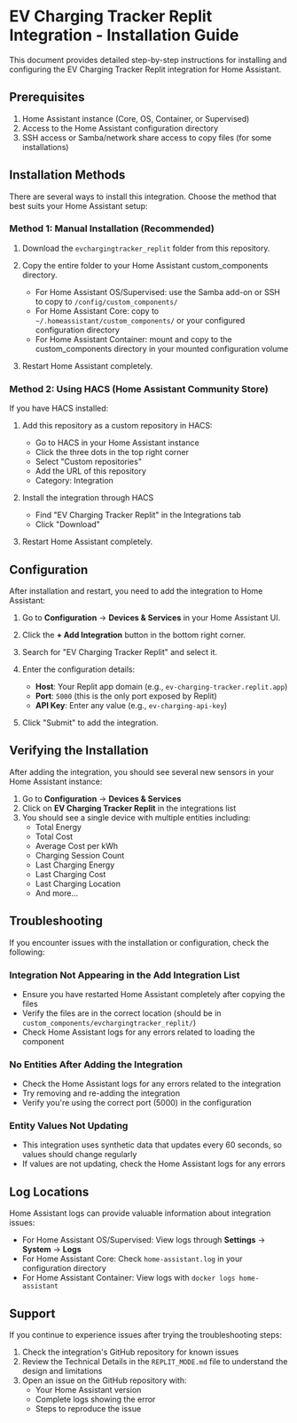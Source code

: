 # EV Charging Tracker Replit Integration - Installation Guide

This document provides detailed step-by-step instructions for installing and configuring the EV Charging Tracker Replit integration for Home Assistant.

## Prerequisites

1. Home Assistant instance (Core, OS, Container, or Supervised)
2. Access to the Home Assistant configuration directory
3. SSH access or Samba/network share access to copy files (for some installations)

## Installation Methods

There are several ways to install this integration. Choose the method that best suits your Home Assistant setup:

### Method 1: Manual Installation (Recommended)

1. Download the `evchargingtracker_replit` folder from this repository.
2. Copy the entire folder to your Home Assistant custom_components directory.
   - For Home Assistant OS/Supervised: use the Samba add-on or SSH to copy to `/config/custom_components/`
   - For Home Assistant Core: copy to `~/.homeassistant/custom_components/` or your configured configuration directory
   - For Home Assistant Container: mount and copy to the custom_components directory in your mounted configuration volume

3. Restart Home Assistant completely.

### Method 2: Using HACS (Home Assistant Community Store)

If you have HACS installed:

1. Add this repository as a custom repository in HACS:
   - Go to HACS in your Home Assistant instance
   - Click the three dots in the top right corner
   - Select "Custom repositories"
   - Add the URL of this repository
   - Category: Integration

2. Install the integration through HACS
   - Find "EV Charging Tracker Replit" in the Integrations tab
   - Click "Download"

3. Restart Home Assistant completely.

## Configuration

After installation and restart, you need to add the integration to Home Assistant:

1. Go to **Configuration** → **Devices & Services** in your Home Assistant UI.
2. Click the **+ Add Integration** button in the bottom right corner.
3. Search for "EV Charging Tracker Replit" and select it.
4. Enter the configuration details:
   - **Host**: Your Replit app domain (e.g., `ev-charging-tracker.replit.app`)
   - **Port**: `5000` (this is the only port exposed by Replit)
   - **API Key**: Enter any value (e.g., `ev-charging-api-key`)

5. Click "Submit" to add the integration.

## Verifying the Installation

After adding the integration, you should see several new sensors in your Home Assistant instance:

1. Go to **Configuration** → **Devices & Services**
2. Click on **EV Charging Tracker Replit** in the integrations list
3. You should see a single device with multiple entities including:
   - Total Energy
   - Total Cost
   - Average Cost per kWh
   - Charging Session Count
   - Last Charging Energy
   - Last Charging Cost
   - Last Charging Location
   - And more...

## Troubleshooting

If you encounter issues with the installation or configuration, check the following:

### Integration Not Appearing in the Add Integration List

- Ensure you have restarted Home Assistant completely after copying the files
- Verify the files are in the correct location (should be in `custom_components/evchargingtracker_replit/`)
- Check Home Assistant logs for any errors related to loading the component

### No Entities After Adding the Integration

- Check the Home Assistant logs for any errors related to the integration
- Try removing and re-adding the integration
- Verify you're using the correct port (5000) in the configuration

### Entity Values Not Updating

- This integration uses synthetic data that updates every 60 seconds, so values should change regularly
- If values are not updating, check the Home Assistant logs for any errors

## Log Locations

Home Assistant logs can provide valuable information about integration issues:

- For Home Assistant OS/Supervised: View logs through **Settings** → **System** → **Logs**
- For Home Assistant Core: Check `home-assistant.log` in your configuration directory
- For Home Assistant Container: View logs with `docker logs home-assistant`

## Support

If you continue to experience issues after trying the troubleshooting steps:

1. Check the integration's GitHub repository for known issues
2. Review the Technical Details in the `REPLIT_MODE.md` file to understand the design and limitations
3. Open an issue on the GitHub repository with:
   - Your Home Assistant version
   - Complete logs showing the error
   - Steps to reproduce the issue